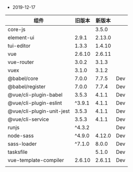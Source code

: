 - 2019-12-17

| 组件                      | 旧版本 | 新版本 |      |
| ------------------------- | ------ | ------ | ---- |
| core-js                   |        | 3.5.0  |      |
| element-ui                | 2.9.1  | 2.13.0 |      |
| tui-editor                | 1.3.3  | 1.4.10 |      |
| vue                       | 2.6.10 | 2.6.11 |      |
| vue-router                | 3.0.2  | 3.1.3  |      |
| vuex                      | 3.1.0  | 3.1.2  |      |
| @babel/core               | 7.0.0  | 7.7.5  | Dev  |
| @babel/register           | 7.0.0  | 7.7.4  | Dev  |
| @vue/cli-plugin-babel     | 3.5.3  | 4.1.1  | Dev  |
| @vue/cli-plugin-eslint    | ^3.9.1 | 4.1.1  | Dev  |
| @vue/cli-plugin-unit-jest | 3.5.3  | 4.1.1  | Dev  |
| @vue/cli-service          | 3.5.3  | 4.1.1  | Dev  |
| runjs                     | ^4.3.2 |        | Dev  |
| node-sass                 | ^4.9.0 | 4.12.0 | Dev  |
| sass-loader               | ^7.1.0 | 8.0.0  | Dev  |
| tasksfile                 |        | 5.1.0  | Dev  |
| vue-template-compiler     | 2.6.10 | 2.6.11 | Dev  |
|                           |        |        |      |


